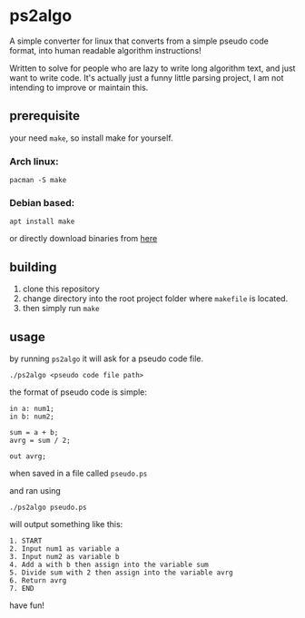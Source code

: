 # ps2algo

A simple converter for linux that converts from a simple pseudo code format,
into human readable algorithm instructions!

Written to solve for people who are lazy to write long algorithm text, and just want to write code.
It's actually just a funny little parsing project, I am not intending to improve or maintain this.

## prerequisite
your need `make`, so install make for yourself.

### Arch linux:
```
pacman -S make
```

### Debian based:
```
apt install make
```

or directly download binaries from [here](https://gnuwin32.sourceforge.net/packages/make.htm)

## building
1. clone this repository
2. change directory into the root project folder where `makefile` is located.
3. then simply run `make`

## usage
by running `ps2algo` it will ask for a pseudo code file.

```
./ps2algo <pseudo code file path>
```

the format of pseudo code is simple:
```
in a: num1;
in b: num2;

sum = a + b;
avrg = sum / 2;

out avrg;
```

when saved in a file called `pseudo.ps`

and ran using
```
./ps2algo pseudo.ps
```

will output something like this:
```
1. START
2. Input num1 as variable a
3. Input num2 as variable b
4. Add a with b then assign into the variable sum
5. Divide sum with 2 then assign into the variable avrg
6. Return avrg
7. END
```

have fun!
